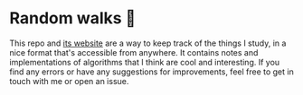 # Random walks 🎲

This repo and [its website](https://random-walks.org/intro.html) are a way to keep track of the things I study, in a nice format that's accessible from anywhere.
It contains notes and implementations of algorithms that I think are cool and interesting.
If you find any errors or have any suggestions for improvements, feel free to get in touch with me or open an issue.
